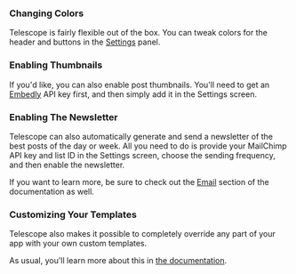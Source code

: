 ### Changing Colors

Telescope is fairly flexible out of the box. You can tweak colors for the header and buttons in the [Settings](/settings) panel.

### Enabling Thumbnails

If you'd like, you can also enable post thumbnails. You'll need to get an [Embedly](http://embed.ly) API key first, and then simply add it in the Settings screen. 

### Enabling The Newsletter

Telescope can also automatically generate and send a newsletter of the best posts of the day or week. All you need to do is provide your MailChimp API key and list ID in the Settings screen, choose the sending frequency, and then enable the newsletter. 

If you want to learn more, be sure to check out the [Email](http://www.telesc.pe/docs/packages/email/) section of the documentation as well. 

### Customizing Your Templates

Telescope also makes it possible to completely override any part of your app with your own custom templates.

As usual, you'll learn more about this in [the documentation](http://www.telesc.pe/docs/customizing/theming-telescope/).